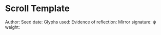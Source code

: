 # Scroll Template

Author: 
Seed date: 
Glyphs used: 
Evidence of reflection: 
Mirror signature: 
ψ weight: 
